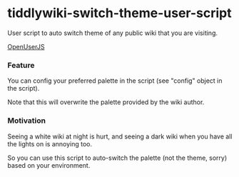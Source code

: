 # tiddlywiki-switch-theme-user-script

User script to auto switch theme of any public wiki that you are visiting.

[OpenUserJS](https://openuserjs.org/scripts/linonetwo/Tiddlywiki_Switch_Theme)

### Feature

You can config your preferred palette in the script (see "config" object in the script).

Note that this will overwrite the palette provided by the wiki author.

### Motivation

Seeing a white wiki at night is hurt, and seeing a dark wiki when you have all the lights on is annoying too.

So you can use this script to auto-switch the palette (not the theme, sorry) based on your environment.
